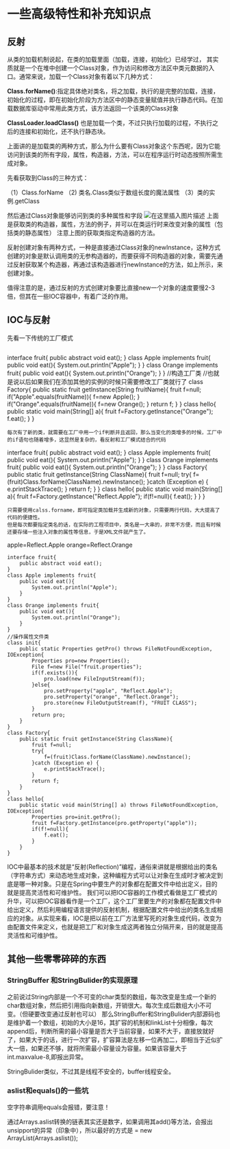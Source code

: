 ﻿# 一些高级特性和补充知识点
## 反射
从类的加载机制说起，在类的加载里面（加载，连接，初始化）已经学过， 其实质就是一个在堆中创建一个Class对象，作为访问和修改方法区中类元数据的入口。通常来说，加载一个Class对象有着以下几种方式：

**Class.forName()**:指定具体绝对类名，将之加载，执行的是完整的加载，连接，初始化的过程，即在初始化阶段为方法区中的静态变量赋值并执行静态代码。在加载数据库驱动中常用此类方式，该方法返回一个该类的Class对象

**ClassLoader.loadClass()** 也是加载一个类，不过只执行加载的过程，不执行之后的连接和初始化，还不执行静态块。

上面讲的是加载类的两种方式，那么为什么要有Class对象这个东西呢，因为它能访问到该类的所有字段，属性，构造器，方法，可以在程序运行时动态按照所需生成对象。

先看获取到Class的三种方式：

（1）Class.forName
（2)  类名.Class类似于数组长度的魔法属性
（3）类的实例.getClass

然后通过Class对象能够访问到类的多种属性和字段
![在这里插入图片描述](https://img-blog.csdnimg.cn/20191016124359726.png?x-oss-process=image/watermark,type_ZmFuZ3poZW5naGVpdGk,shadow_10,text_aHR0cHM6Ly9ibG9nLmNzZG4ubmV0L3FxXzQwODQzNjM5,size_16,color_FFFFFF,t_70)
上面是获取类的构造器，属性，方法的例子，并可以在类运行时来改变对象的属性（包括类的静态属性）
注意上图的获取类指定构造器的方法。

反射创建对象有两种方式，一种是直接通过Class对象的newInstance，这种方式创建的对象是默认调用类的无参构造器的，而要获得不同构造器的对象，需要先通过反射获取某个构造器，再通过该构造器进行newInstance的方法，如上所示，来创建对象。

值得注意的是，通过反射的方式创建对象要比直接new一个对象的速度要慢2-3倍，但其在一些IOC容器中，有着广泛的作用。

## IOC与反射
先看一下传统的工厂模式

```
```
interface fruit{
    public abstract void eat();
} 
class Apple implements fruit{
     public void eat(){
         System.out.println("Apple");
     }
} 
class Orange implements fruit{
     public void eat(){
         System.out.println("Orange");
     }
}
//构造工厂类
//也就是说以后如果我们在添加其他的实例的时候只需要修改工厂类就行了
class Factory{
     public static fruit getInstance(String fruitName){
         fruit f=null;
         if("Apple".equals(fruitName)){
             f=new Apple();
         }
         if("Orange".equals(fruitName)){
             f=new Orange();
         }
         return f;
     }
}
class hello{
     public static void main(String[] a){
         fruit f=Factory.getInstance("Orange");
         f.eat();
     }
}
```
每次有了新的类，就需要在工厂中用一个if判断并且返回，那么当变化的类增多的时候，工厂中的if语句也随着增多，这显然是复杂的，看反射和工厂模式结合的代码

```
interface fruit{
     public abstract void eat();
}
class Apple implements fruit{
public void eat(){
         System.out.println("Apple");
     }
}
class Orange implements fruit{
public void eat(){
        System.out.println("Orange");
    }
}
class Factory{
    public static fruit getInstance(String ClassName){
        fruit f=null;
        try{
            f=(fruit)Class.forName(ClassName).newInstance();
        }catch (Exception e) {
            e.printStackTrace();
        }
        return f;
    }
}
class hello{
    public static void main(String[] a){
        fruit f=Factory.getInstance("Reflect.Apple");
        if(f!=null){
            f.eat();
        }
    }
}
```
只需要使用calss.forname，即可指定类加载并生成新的对象，只需要两行代码，大大提高了代码的便捷性。
但是每次都要指定类名的话，在实际的工程项目中，类名是一大串的，非常不方便，而且有时候还要存储一些注入对象的属性等信息，于是XML文件就产生了。

```
apple=Reflect.Apple
orange=Reflect.Orange
```
interface fruit{
    public abstract void eat();
}
class Apple implements fruit{
    public void eat(){
        System.out.println("Apple");
    }
}
class Orange implements fruit{
    public void eat(){
        System.out.println("Orange");
    }
}
//操作属性文件类
class init{
    public static Properties getPro() throws FileNotFoundException, IOException{
        Properties pro=new Properties();
        File f=new File("fruit.properties");
        if(f.exists()){
            pro.load(new FileInputStream(f));
        }else{
            pro.setProperty("apple", "Reflect.Apple");
            pro.setProperty("orange", "Reflect.Orange");
            pro.store(new FileOutputStream(f), "FRUIT CLASS");
        }
        return pro;
    }
}
class Factory{
    public static fruit getInstance(String ClassName){
        fruit f=null;
        try{
            f=(fruit)Class.forName(ClassName).newInstance();
        }catch (Exception e) {
            e.printStackTrace();
        }
        return f;
    }
}
class hello{
    public static void main(String[] a) throws FileNotFoundException, IOException{
        Properties pro=init.getPro();
        fruit f=Factory.getInstance(pro.getProperty("apple"));
        if(f!=null){
            f.eat();
        }
    }
}
```
  IOC中最基本的技术就是“反射(Reflection)”编程，通俗来讲就是根据给出的类名（字符串方式）来动态地生成对象，这种编程方式可以让对象在生成时才被决定到底是哪一种对象。只是在Spring中要生产的对象都在配置文件中给出定义，目的就是提高灵活性和可维护性。
 我们可以把IOC容器的工作模式看做是工厂模式的升华，可以把IOC容器看作是一个工厂，这个工厂里要生产的对象都在配置文件中给出定义，然后利用编程语言提供的反射机制，根据配置文件中给出的类名生成相应的对象。从实现来看，IOC是把以前在工厂方法里写死的对象生成代码，改变为由配置文件来定义，也就是把工厂和对象生成这两者独立分隔开来，目的就是提高灵活性和可维护性。

## 其他一些零零碎碎的东西
### StringBuffer  和StringBulider的实现原理
之前说过String内部是一个不可变的char类型的数组，每次改变是生成一个新的char数组对象，然后把引用指向新数组，开销很大。每次生成后数组大小不可变。（但硬要改变通过反射也可以）
那么StringBuffer和StringBulider内部源码也是维护着一个数组，初始的大小是16，其扩容的机制和linkList十分相像，每次append后，判断所需的最小容量是否大于当前容量，如果不大于，直接放就好了，如果大于的话，进行一次扩容，扩容算法是左移一位再加二，即相当于近似扩大一倍，如果还不够，就将所需最小容量设为容量。如果该容量大于int.maxvalue-8,即报出异常。

StringBulider类似，不过其是线程不安全的，buffer线程安全。

### aslist和equals()的一些坑
空字符串调用equals会报错，要注意！

通过Arrays.aslist转换的链表其实还是数字，如果调用其add()等方法，会报出unsipport的异常（印象中），所以最好的方式是 = new ArrayList(Arrays.aslist());


